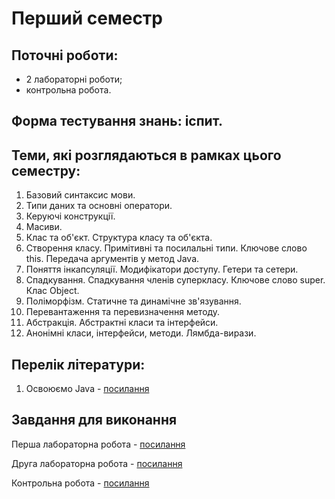 # Перший семестр

## Поточні роботи:

- 2 лабораторні роботи;
- контрольна робота.

## Форма тестування знань: іспит.

## Теми, які розглядаються в рамках цього семестру:

1. Базовий синтаксис мови.
2. Типи даних та основні оператори.
3. Керуючі конструкції.
4. Масиви.
5. Клас та об'єкт. Структура класу та об'єкта.
6. Створення класу. Примітивні та посилальні типи. Ключове слово this. Передача аргументів у метод Java.
7. Поняття інкапсуляції. Модифікатори доступу. Гетери та сетери.
8. Спадкування. Спадкування членів суперкласу. Ключове слово super. Клас Object.
9. Поліморфізм. Статичне та динамічне зв'язування.
10. Перевантаження та перевизначення методу. 
11. Абстракція. Абстрактні класи та інтерфейси.
12. Анонімні класи, інтерфейси, методи. Лямбда-вирази.

## Перелік літератури:

1. Освоюємо Java - [посилання](https://uk.wikibooks.org/wiki/Освоюємо_Java)

## Завдання для виконання

Перша лабораторна робота - [посилання](https://github.com/JavaOPNU/distance/blob/main/first_term_first_lab.md)

Друга лабораторна робота - [посилання]()

Контрольна робота - [посилання]()
